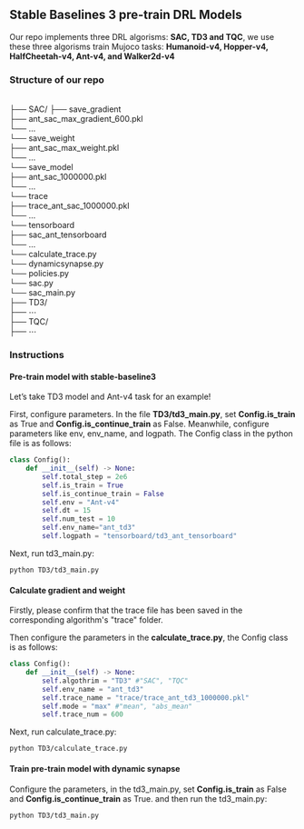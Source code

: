 ## Stable Baselines 3 pre-train DRL Models

Our repo implements three DRL algorisms: **SAC, TD3 and TQC**, we use these three algorisms  train Mujoco tasks: **Humanoid-v4, Hopper-v4, HalfCheetah-v4, Ant-v4, and Walker2d-v4**

### Structure of our repo<br>

<br>├── SAC/
	   ├── save_gradient<br>			  ├── ant_sac_max_gradient_600.pkl<br>			  └── $\dots$<br>	   └── save_weight<br>			  ├── ant_sac_max_weight.pkl<br>			  └── $\dots$<br>	   └── save_model<br>			  ├── ant_sac_1000000.pkl<br>		  	└── $\dots$<br>	   └── trace<br>			  ├── trace_ant_sac_1000000.pkl<br>			  └── $\dots$<br>	   └── tensorboard<br>			  ├── sac_ant_tensorboard<br>			  └── $\dots$<br>	   └── calculate_trace.py<br>	   └── dynamicsynapse.py<br>	   └── policies.py<br>	   └── sac.py<br>	   └── sac_main.py<br>
├── TD3/<br>
       ├── $\cdots$<br>
├── TQC/<br>
       ├── $\cdots$

### Instructions

#### Pre-train model with stable-baseline3

Let’s take TD3 model and Ant-v4 task for an example!

 First, configure parameters. In the file **TD3/td3_main.py**, set **Config.is_train** as True and **Config.is_continue_train** as False. Meanwhile, configure parameters like env, env_name, and logpath. The Config class in the python file is as follows:

```python
class Config():
    def __init__(self) -> None:
        self.total_step = 2e6
        self.is_train = True
        self.is_continue_train = False
        self.env = "Ant-v4"
        self.dt = 15
        self.num_test = 10
        self.env_name="ant_td3"
        self.logpath = "tensorboard/td3_ant_tensorboard"
```

Next, run td3_main.py:

```shell
python TD3/td3_main.py
```

#### Calculate gradient and weight

Firstly, please confirm that the trace file has been saved in the corresponding algorithm's "trace" folder.

Then configure the parameters in the **calculate_trace.py**, the Config class is as follows:

```python
class Config():
    def __init__(self) -> None:
        self.algothrim = "TD3" #"SAC", "TQC"
        self.env_name = "ant_td3"
        self.trace_name = "trace/trace_ant_td3_1000000.pkl"
        self.mode = "max" #"mean", "abs_mean"
        self.trace_num = 600
```

Next, run calculate_trace.py:

```shell
python TD3/calculate_trace.py
```

#### Train pre-train model with dynamic synapse

Configure the parameters, in the td3_main.py, set **Config.is_train** as False and **Config.is_continue_train** as True. and then run the td3_main.py:

```shell
python TD3/td3_main.py
```

